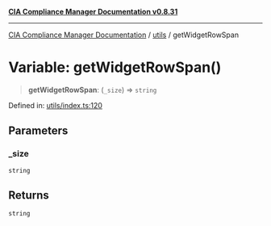 [**CIA Compliance Manager Documentation v0.8.31**](../../README.md)

***

[CIA Compliance Manager Documentation](../../modules.md) / [utils](../README.md) / getWidgetRowSpan

# Variable: getWidgetRowSpan()

> **getWidgetRowSpan**: (`_size`) => `string`

Defined in: [utils/index.ts:120](https://github.com/Hack23/cia-compliance-manager/blob/85c025371255f412469ec0119911b7cb143a6212/src/utils/index.ts#L120)

## Parameters

### \_size

`string`

## Returns

`string`
